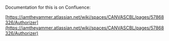 Documentation for this is on Confluence:

[https://iamtheyammer.atlassian.net/wiki/spaces/CANVASCBL/pages/57868326/Authorizer](https://iamtheyammer.atlassian.net/wiki/spaces/CANVASCBL/pages/57868326/Authorizer)